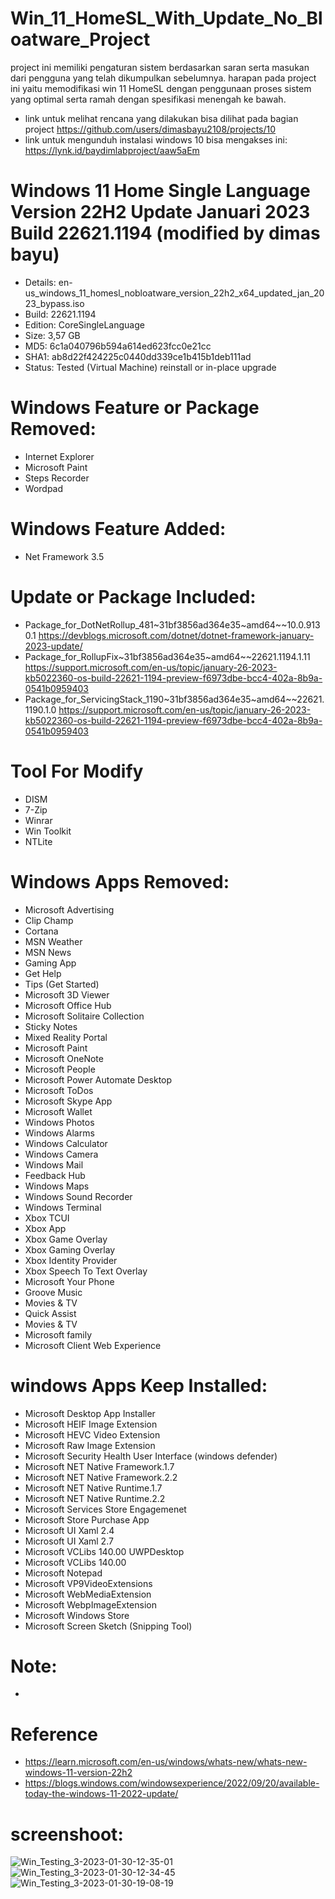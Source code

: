 # Win_11_HomeSL_With_Update_No_Bloatware_Project

project ini memiliki pengaturan sistem berdasarkan saran serta masukan dari pengguna yang telah dikumpulkan sebelumnya. harapan pada project ini yaitu memodifikasi win 11 HomeSL dengan penggunaan proses sistem yang optimal serta ramah dengan spesifikasi menengah ke bawah.

- link untuk melihat rencana yang dilakukan bisa dilihat pada bagian project https://github.com/users/dimasbayu2108/projects/10
- link untuk mengunduh instalasi windows 10 bisa mengakses ini: https://lynk.id/baydimlabproject/aaw5aEm

# Windows 11 Home Single Language Version 22H2 Update Januari 2023 Build 22621.1194 (modified by dimas bayu) 

- Details: en-us_windows_11_homesl_nobloatware_version_22h2_x64_updated_jan_2023_bypass.iso
- Build: 22621.1194
- Edition: CoreSingleLanguage
- Size: 3,57 GB
- MD5: 6c1a040796b594a614ed623fcc0e21cc
- SHA1: ab8d22f424225c0440dd339ce1b415b1deb111ad
- Status: Tested (Virtual Machine) reinstall or in-place upgrade

# Windows Feature or Package Removed:
- Internet Explorer
- Microsoft Paint
- Steps Recorder
- Wordpad

# Windows Feature Added:
- Net Framework 3.5

# Update or Package Included:
- Package_for_DotNetRollup_481~31bf3856ad364e35~amd64~~10.0.9130.1 https://devblogs.microsoft.com/dotnet/dotnet-framework-january-2023-update/
- Package_for_RollupFix~31bf3856ad364e35~amd64~~22621.1194.1.11 https://support.microsoft.com/en-us/topic/january-26-2023-kb5022360-os-build-22621-1194-preview-f6973dbe-bcc4-402a-8b9a-0541b0959403 
- Package_for_ServicingStack_1190~31bf3856ad364e35~amd64~~22621.1190.1.0 https://support.microsoft.com/en-us/topic/january-26-2023-kb5022360-os-build-22621-1194-preview-f6973dbe-bcc4-402a-8b9a-0541b0959403 

# Tool For Modify
- DISM
- 7-Zip
- Winrar
- Win Toolkit
- NTLite

# Windows Apps Removed:
- Microsoft Advertising
- Clip Champ
- Cortana
- MSN Weather
- MSN News
- Gaming App
- Get Help
- Tips (Get Started)
- Microsoft 3D Viewer
- Microsoft Office Hub
- Microsoft Solitaire Collection
- Sticky Notes
- Mixed Reality Portal
- Microsoft Paint
- Microsoft OneNote
- Microsoft People
- Microsoft Power Automate Desktop
- Microsoft ToDos
- Microsoft Skype App
- Microsoft Wallet
- Windows Photos
- Windows Alarms
- Windows Calculator
- Windows Camera
- Windows Mail
- Feedback Hub
- Windows Maps
- Windows Sound Recorder
- Windows Terminal
- Xbox TCUI
- Xbox App
- Xbox Game Overlay
- Xbox Gaming Overlay
- Xbox Identity Provider
- Xbox Speech To Text Overlay
- Microsoft Your Phone
- Groove Music
- Movies & TV 
- Quick Assist
- Movies & TV
- Microsoft family
- Microsoft Client Web Experience

# windows Apps Keep Installed:
- Microsoft Desktop App Installer
- Microsoft HEIF Image Extension
- Microsoft HEVC Video Extension
- Microsoft Raw Image Extension
- Microsoft Security Health User Interface (windows defender)
- Microsoft NET Native Framework.1.7
- Microsoft NET Native Framework.2.2
- Microsoft NET Native Runtime.1.7
- Microsoft NET Native Runtime.2.2
- Microsoft Services Store Engagemenet
- Microsoft Store Purchase App
- Microsoft UI Xaml 2.4
- Microsoft UI Xaml 2.7
- Microsoft VCLibs 140.00 UWPDesktop
- Microsoft VCLibs 140.00
- Microsoft Notepad
- Microsoft VP9VideoExtensions
- Microsoft WebMediaExtension
- Microsoft WebpImageExtension
- Microsoft Windows Store
- Microsoft Screen Sketch (Snipping Tool)


# Note:
- 

# Reference
- https://learn.microsoft.com/en-us/windows/whats-new/whats-new-windows-11-version-22h2
- https://blogs.windows.com/windowsexperience/2022/09/20/available-today-the-windows-11-2022-update/

# screenshoot:
![Win_Testing_3-2023-01-30-12-35-01](https://user-images.githubusercontent.com/48012187/215409436-9965532f-48d3-47bb-b836-b057f08fb110.png)
![Win_Testing_3-2023-01-30-12-34-45](https://user-images.githubusercontent.com/48012187/215409439-dc8c2a02-fb1e-45f5-9488-88d6808d24db.png)
![Win_Testing_3-2023-01-30-19-08-19](https://user-images.githubusercontent.com/48012187/215473780-d462977b-bd28-4988-b475-434b055276d0.png)





